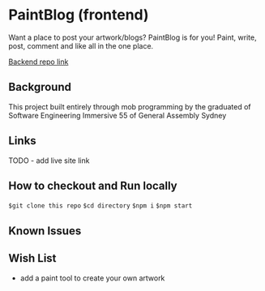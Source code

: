 # PaintBlog (frontend)

Want a place to post your artwork/blogs? 
PaintBlog is for you!
Paint, write, post, comment and like all in the one place.

[Backend repo link](https://github.com/Wen1201/PaintBlog)

## Background
This project built entirely through mob programming by the graduated of Software Engineering Immersive 55 of General Assembly Sydney

## Links
TODO - add live site link

## How to checkout and Run locally
`$git clone this repo`
`$cd directory`
`$npm i`
`$npm start`

## Known Issues

## Wish List
- add a paint tool to create your own artwork